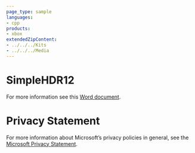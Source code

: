 ```yaml
---
page_type: sample
languages:
- cpp
products:
- xbox
extendedZipContent:
- ../../../Kits
- ../../../Media
---
```

# SimpleHDR12
For more information see this [Word document](Readme.docx).
# Privacy Statement
For more information about Microsoft’s privacy policies in general, see the [Microsoft Privacy Statement](https://privacy.microsoft.com/en-us/privacystatement/).
